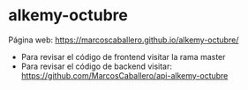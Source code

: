 # alkemy-octubre

Página web: https://marcoscaballero.github.io/alkemy-octubre/

- Para revisar el código de frontend visitar la rama master
- Para revisar el código de backend visitar: https://github.com/MarcosCaballero/api-alkemy-octubre

